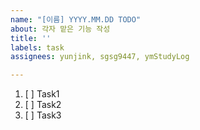 ```yaml
---
name: "[이름] YYYY.MM.DD TODO"
about: 각자 맡은 기능 작성
title: ''
labels: task
assignees: yunjink, sgsg9447, ymStudyLog

---
```


1. [ ] Task1
2. [ ] Task2
3. [ ] Task3
